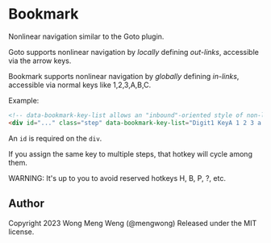 # Bookmark

Nonlinear navigation similar to the Goto plugin.

Goto supports nonlinear navigation by *locally* defining *out-links*, accessible via the arrow keys.

Bookmark supports nonlinear navigation by *globally* defining *in-links*, accessible via normal keys like 1,2,3,A,B,C.

Example:

```html
<!-- data-bookmark-key-list allows an "inbound"-oriented style of non-linear navigation. -->
<div id="..." class="step" data-bookmark-key-list="Digit1 KeyA 1 2 3 a b c">
```

An `id` is required on the `div`.

If you assign the same key to multiple steps, that hotkey will cycle among them.

WARNING: It's up to you to avoid reserved hotkeys H, B, P, ?, etc.

Author
------

Copyright 2023 Wong Meng Weng (@mengwong)
Released under the MIT license.

